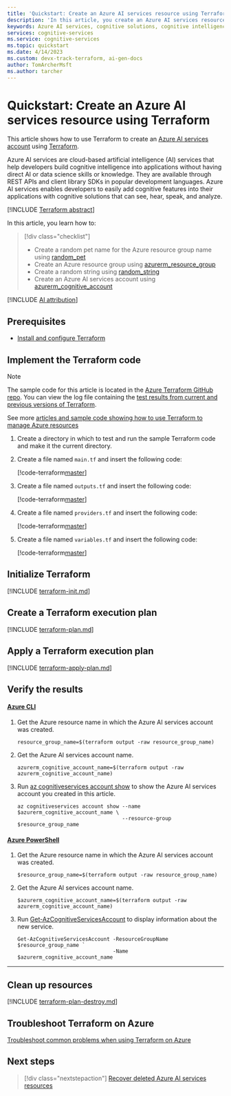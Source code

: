 ```yaml
---
title: 'Quickstart: Create an Azure AI services resource using Terraform'
description: 'In this article, you create an Azure AI services resource using Terraform'
keywords: Azure AI services, cognitive solutions, cognitive intelligence, cognitive artificial intelligence
services: cognitive-services
ms.service: cognitive-services
ms.topic: quickstart
ms.date: 4/14/2023
ms.custom: devx-track-terraform, ai-gen-docs
author: TomArcherMsft
ms.author: tarcher
---
```


# Quickstart: Create an Azure AI services resource using Terraform

This article shows how to use Terraform to create an [Azure AI services account](multi-service-resource.md?pivots=azportal) using [Terraform](/azure/developer/terraform/quickstart-configure).

Azure AI services are cloud-based artificial intelligence (AI) services that help developers build cognitive intelligence into applications without having direct AI or data science skills or knowledge. They are available through REST APIs and client library SDKs in popular development languages. Azure AI services enables developers to easily add cognitive features into their applications with cognitive solutions that can see, hear, speak, and analyze.

[!INCLUDE [Terraform abstract](~/azure-dev-docs-pr/articles/terraform/includes/abstract.md)]

In this article, you learn how to:

> [!div class="checklist"]
> * Create a random pet name for the Azure resource group name using [random_pet](https://registry.terraform.io/providers/hashicorp/random/latest/docs/resources/pet)
> * Create an Azure resource group using [azurerm_resource_group](https://registry.terraform.io/providers/hashicorp/azurerm/latest/docs/resources/resource_group)
> * Create a random string using [random_string](https://registry.terraform.io/providers/hashicorp/random/latest/docs/resources/string)
> * Create an Azure AI services account using [azurerm_cognitive_account](https://registry.terraform.io/providers/hashicorp/azurerm/latest/docs/resources/cognitive_account)

[!INCLUDE [AI attribution](../../includes/ai-generated-attribution.md)]

## Prerequisites

- [Install and configure Terraform](/azure/developer/terraform/quickstart-configure)

## Implement the Terraform code

> [!NOTE]
> The sample code for this article is located in the [Azure Terraform GitHub repo](https://github.com/Azure/terraform/tree/master/quickstart/101-cognitive-services-account). You can view the log file containing the [test results from current and previous versions of Terraform](https://github.com/Azure/terraform/tree/master/quickstart/101-cognitive-services-account/TestRecord.md).
> 
> See more [articles and sample code showing how to use Terraform to manage Azure resources](/azure/terraform)

1. Create a directory in which to test and run the sample Terraform code and make it the current directory.

1. Create a file named `main.tf` and insert the following code:

    [!code-terraform[master](~/terraform_samples/quickstart/101-cognitive-services-account/main.tf)]

1. Create a file named `outputs.tf` and insert the following code:

    [!code-terraform[master](~/terraform_samples/quickstart/101-cognitive-services-account/outputs.tf)]

1. Create a file named `providers.tf` and insert the following code:

    [!code-terraform[master](~/terraform_samples/quickstart/101-cognitive-services-account/providers.tf)]

1. Create a file named `variables.tf` and insert the following code:

    [!code-terraform[master](~/terraform_samples/quickstart/101-cognitive-services-account/variables.tf)]

## Initialize Terraform

[!INCLUDE [terraform-init.md](~/azure-dev-docs-pr/articles/terraform/includes/terraform-init.md)]

## Create a Terraform execution plan

[!INCLUDE [terraform-plan.md](~/azure-dev-docs-pr/articles/terraform/includes/terraform-plan.md)]

## Apply a Terraform execution plan

[!INCLUDE [terraform-apply-plan.md](~/azure-dev-docs-pr/articles/terraform/includes/terraform-apply-plan.md)]

## Verify the results

#### [Azure CLI](#tab/azure-cli)

1. Get the Azure resource name in which the Azure AI services account was created.

    ```console
    resource_group_name=$(terraform output -raw resource_group_name)
    ```

1. Get the Azure AI services account name.

    ```console
    azurerm_cognitive_account_name=$(terraform output -raw azurerm_cognitive_account_name)
    ```

1. Run [az cognitiveservices account show](/cli/azure/cognitiveservices/account#az-cognitiveservices-account-show) to show the Azure AI services account you created in this article.

    ```azurecli
    az cognitiveservices account show --name $azurerm_cognitive_account_name \
                                      --resource-group $resource_group_name
    ```

#### [Azure PowerShell](#tab/azure-powershell)

1. Get the Azure resource name in which the Azure AI services account was created.

    ```console
    $resource_group_name=$(terraform output -raw resource_group_name)
    ```

1. Get the Azure AI services account name.

    ```console
    $azurerm_cognitive_account_name=$(terraform output -raw azurerm_cognitive_account_name)
    ```

1. Run [Get-AzCognitiveServicesAccount](/powershell/module/az.cognitiveservices/get-azcognitiveservicesaccount) to display information about the new service.

    ```azurepowershell
    Get-AzCognitiveServicesAccount -ResourceGroupName $resource_group_name `
                                   -Name $azurerm_cognitive_account_name
    ```

---

## Clean up resources

[!INCLUDE [terraform-plan-destroy.md](~/azure-dev-docs-pr/articles/terraform/includes/terraform-plan-destroy.md)]

## Troubleshoot Terraform on Azure

[Troubleshoot common problems when using Terraform on Azure](/azure/developer/terraform/troubleshoot)

## Next steps

> [!div class="nextstepaction"] 
> [Recover deleted Azure AI services resources](manage-resources.md)
